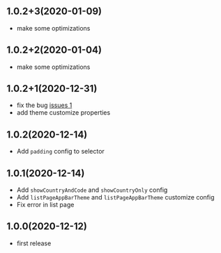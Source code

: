 ## 1.0.2+3(2020-01-09)

* make some optimizations

## 1.0.2+2(2020-01-04)

* make some optimizations

## 1.0.2+1(2020-12-31)

* fix the bug [issues 1](https://github.com/arisorgcn/country_selector/issues/1)
* add theme customize properties

## 1.0.2(2020-12-14)

* Add `padding` config to selector

## 1.0.1(2020-12-14)

* Add `showCountryAndCode` and `showCountryOnly` config
* Add `listPageAppBarTheme` and `listPageAppBarTheme` customize config
* Fix error in list page

## 1.0.0(2020-12-12)

* first release

